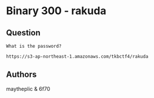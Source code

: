 # Binary 300 - rakuda

## Question
```
What is the password?

https://s3-ap-northeast-1.amazonaws.com/tkbctf4/rakuda
```

## Authors
maytheplic & 6f70
